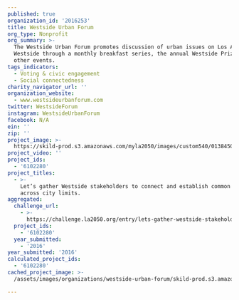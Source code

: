 ```yaml
---
published: true
organization_id: '2016253'
title: Westside Urban Forum
org_type: Nonprofit
org_summary: >-
  The Westside Urban Forum promotes discussion of urban issues on Los Angeles'
  Westside through a monthly breakfast series, the annual Westside Prize, and
  other events.
tags_indicators:
  - Voting & civic engagement
  - Social connectedness
charity_navigator_url: ''
organization_website:
  - www.westsideurbanforum.com
twitter: WestsideForum
instagram: WestsideUrbanForum
facebook: N/A
ein: ''
zip: ''
project_image: >-
  https://skild-prod.s3.amazonaws.com/myla2050/images/custom540/0138450996741-team90.jpeg
project_video: ''
project_ids:
  - '6102280'
project_titles:
  - >-
    Let’s gather Westside stakeholders to connect and establish common ground
    across city limits.
aggregated:
  challenge_url:
    - >-
      https://challenge.la2050.org/entry/lets-gather-westside-stakeholders-to-connect-and-establish-common-ground-across-city-limits
  project_ids:
    - '6102280'
  year_submitted:
    - '2016'
year_submitted: '2016'
calculated_project_ids:
  - '6102280'
cached_project_image: >-
  /assets/images/organizations/westside-urban-forum/skild-prod.s3.amazonaws.com/myla2050/images/custom540/0138450996741-team90.jpeg

---
```

